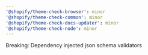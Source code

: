 ```yaml
---
'@shopify/theme-check-browser': minor
'@shopify/theme-check-common': minor
'@shopify/theme-check-docs-updater': minor
'@shopify/theme-check-node': minor
---
```


Breaking: Dependency injected json schema validators
